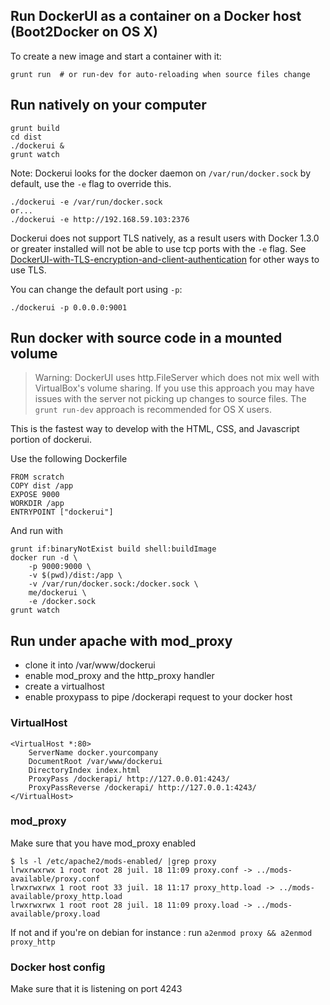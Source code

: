 ## Run DockerUI as a container on a Docker host (Boot2Docker on OS X)
To create a new image and start a container with it:
```
grunt run  # or run-dev for auto-reloading when source files change
```

## Run natively on your computer
```
grunt build
cd dist
./dockerui &
grunt watch
```
Note: Dockerui looks for the docker daemon on `/var/run/docker.sock` by default, use the `-e` flag to override this. 
```
./dockerui -e /var/run/docker.sock
or...
./dockerui -e http://192.168.59.103:2376
```
Dockerui does not support TLS natively, as a result users with Docker 1.3.0 or greater installed will not be able to use tcp ports with the `-e` flag. See [DockerUI-with-TLS-encryption-and-client-authentication](https://github.com/crosbymichael/dockerui/wiki/DockerUI-with-TLS-encryption-and-client-authentication) for other ways to use TLS. 

You can change the default port using `-p`:
```
./dockerui -p 0.0.0.0:9001
```

## Run docker with source code in a mounted volume

> Warning: DockerUI uses http.FileServer which does not mix well with VirtualBox's volume sharing. If you use this approach you may have issues with the server not picking up changes to source files. The `grunt run-dev` approach is recommended for OS X users. 

This is the fastest way to develop with the HTML, CSS, and Javascript portion of dockerui.

Use the following Dockerfile
```
FROM scratch
COPY dist /app
EXPOSE 9000
WORKDIR /app
ENTRYPOINT ["dockerui"]
```
And run with 
```
grunt if:binaryNotExist build shell:buildImage
docker run -d \
    -p 9000:9000 \
    -v $(pwd)/dist:/app \
    -v /var/run/docker.sock:/docker.sock \
    me/dockerui \
    -e /docker.sock
grunt watch
```

## Run under apache with mod_proxy

- clone it into /var/www/dockerui
- enable mod_proxy and the http_proxy handler
- create a virtualhost
- enable proxypass to pipe /dockerapi request to your docker host

### VirtualHost

```
<VirtualHost *:80>
    ServerName docker.yourcompany
    DocumentRoot /var/www/dockerui
    DirectoryIndex index.html
    ProxyPass /dockerapi/ http://127.0.0.01:4243/
    ProxyPassReverse /dockerapi/ http://127.0.0.1:4243/
</VirtualHost>
```

### mod_proxy

Make sure that you have mod_proxy enabled

```
$ ls -l /etc/apache2/mods-enabled/ |grep proxy
lrwxrwxrwx 1 root root 28 juil. 18 11:09 proxy.conf -> ../mods-available/proxy.conf
lrwxrwxrwx 1 root root 33 juil. 18 11:17 proxy_http.load -> ../mods-available/proxy_http.load
lrwxrwxrwx 1 root root 28 juil. 18 11:09 proxy.load -> ../mods-available/proxy.load
```

If not and if you're on debian for instance : run `a2enmod proxy && a2enmod proxy_http`

### Docker host config

Make sure that it is listening on port 4243
